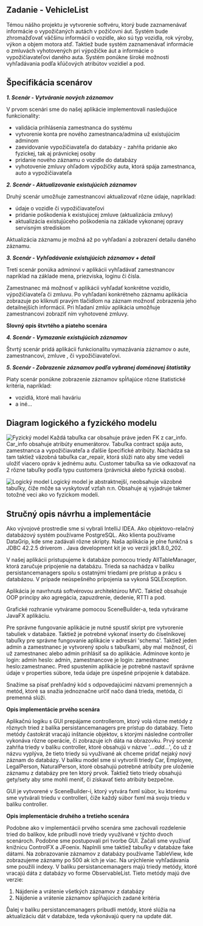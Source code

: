 ﻿## **Zadanie - VehicleList**

Témou nášho projektu je vytvorenie softvéru, ktorý bude zaznamenávať informácie o vypožičaných autách v požičovni áut. Systém bude zhromažďovať väčšinu informácií o vozidle, ako sú typ vozidla, rok výroby, výkon a objem motora atď. Taktiež bude systém zaznamenávať informácie o zmluvách vyhotovených pri výpožičke áut a informácie o vypožičiavateľovi daného auta. Systém ponúkne široké možnosti vyhľadávania podľa kľúčových atribútov vozidiel a pod.

## **Špecifikácia scenárov**

***1. Scenár - Vytváranie nových záznamov***

 V prvom scenári sme do našej aplikácie implementovali nasledujúce funkcionality:
	 
 - validácia prihlásenia zamestnanca do systému
 - vytvorenie konta pre nového zamestnanca/admina už existujúcim adminom
 - zaevidovanie vypožičiavateľa do databázy - zahŕňa pridanie ako fyzickej, tak aj právnickej osoby
 - pridanie nového záznamu o vozidle do databázy
 - vyhotovenie zmluvy ohľadom výpožičky auta, ktorá spája zamestnanca, auto a vypožičiavateľa
 

***2. Scenár - Aktualizovanie existujúcich záznamov***

Druhý scenár umožňuje zamestnancovi aktualizovať rôzne údaje, napríklad:
 - údaje o vozidle či vypožičiavateľovi
 - pridanie poškodenia k existujúcej zmluve (aktualizácia zmluvy)
 - aktualizácia existujúceho poškodenia na základe vykonanej opravy servisným strediskom

Aktualizácia záznamu je možná až po vyhľadaní a zobrazení detailu daného záznamu.

***3. Scenár - Vyhľadávanie existujúcich záznamov + detail***

Tretí scenár ponúka adminovi v aplikácii vyhľadávať zamestnancov napríklad na základe mena, priezviska, loginu či čísla. 

Zamestnanec má možnosť v aplikácii vyhľadať konkrétne vozidlo, výpožičiavateľa či zmluvu. Po vyhľadaní konkrétneho záznamu aplikácia zobrazuje po kliknutí pravým tlačidlom na záznam možnosť zobrazenia jeho detailnejších informácií. Pri hľadaní zmlúv aplikácia umožňuje zamestnancovi zobraziť ním vyhotovené zmluvy.

**Slovný opis štvrtého a piateho scenára**

***4. Scenár - Vymazanie existujúcich záznamov***

Štvrtý scenár pridá aplikácii funkcionalitu vymazávania záznamov o aute, zamestnancovi, zmluve , či vypožičiavateľovi.

***5. Scenár - Zobrazenie záznamov podľa vybranej doménovej štatistiky***

Piaty scenár ponúkne zobrazenie záznamov spĺňajúce rôzne štatistické kritéria, napríklad:
	

 - vozidlá, ktoré mali haváriu 
 - a iné...

## Diagram logického a fyzického  modelu
![Fyzický model](https://prnt.sc/n8scqs)
Každá tabuľka car obsahuje práve jeden FK z car_info. Car_info obsahuje atribúty enumerátorov. Tabuľka contract spája auto, zamestnanca a vypožičiavateľa a ďalšie špecifické atribúty. Nachádza sa tam taktiež väzobná tabuľka car_repair, ktorá slúži nato aby sme vedeli uložiť viacero opráv k jednému autu. Customer tabuľka sa vie odkazovať na 2 rôzne tabuľky podľa typu customera (právnická alebo fyzická osoba).

![Logický model](https://prnt.sc/n8sqo1)
Logický model je abstraktnejší, neobsahuje väzobné tabuľky, čiže môže sa vyskytovať vzťah n:n. Obsahuje aj vyjadruje takmer totožné veci ako vo fyzickom modeli.

## Stručný opis návrhu a implementácie

Ako vývojové prostredie sme si vybrali IntelliJ IDEA. Ako objektovo-relačný databázový systém používame PostgreSQL. Ako klienta používame DataGrip, kde sme zadávali rôzne skripty. Naša aplikácia je plne funkčná s JDBC 42.2.5 driverom . Java development kit je vo verzii jdk1.8.0_202. 

V našej aplikácii pristupujeme k databáze pomocou triedy AllTableManager, ktorá zaručuje pripojenie na databázu. Trieda sa nachádza v balíku persistancemanagers spolu s ostatnými triedami pre prístup a prácu s databázou. V prípade neúspešného pripojenia sa vykoná SQLException.

Aplikácia je navrhnutá softvérovou architektúrou MVC. Taktiež obsahuje OOP princípy ako agregácia, zapuzdrenie, dedenie, RTTI a pod.

Grafické rozhranie vytvárame pomocou SceneBuilder-a, teda vytvárame JavaFX aplikáciu.

Pre správne fungovanie aplikácie je nutné spustiť skript pre vytvorenie tabuliek v databáze. Taktiež je potrebné vykonať inserty do číselníkovej tabuľky pre správne fungovanie aplikácie v adresári 'schema'. Taktiež jeden admin a zamestnanec je vytvorený spolu s tabuľkami, aby mal možnosť, či už zamestnanec alebo admin prihlásiť sa do aplikácie. Adminove konto je login: admin heslo: admin, zamestnancove je login: zamestnanec heslo:zamestnanec. Pred spustením aplikácie je potrebné nastaviť správne údaje v properties súbore, teda údaje pre úspešné pripojenie k databáze.

Snažíme sa písať prehľadný kód s odpovedajúcimi názvami premenných a metód, ktoré sa snažia jednoznačne určiť načo daná trieda, metóda, či premenná slúži. 

**Opis implementácie prvého scenára**

Aplikačnú logiku s GUI prepájame controllerom, ktorý volá rôzne metódy z rôznych tried z balíka persistancemanagers pre prístup do databázy. Tieto metódy častokrát vracajú inštancie objektov, s ktorými následne controller vykonáva rôzne operácie, či zobrazuje ich dáta na obrazovku. Prvý scenár zahŕňa triedy v balíku controller, ktoré obsahujú v názve '*...add...*', čo už z názvu vyplýva, že tieto triedy sú využívané ak chceme pridať nejaký nový záznam do databázy. V balíku model sme si vytvorili triedy Car, Employee, LegalPerson, NaturalPerson, ktoré obsahujú potrebné atribúty pre uloženie záznamu z databázy pre ten ktorý prvok. Taktiež tieto triedy obsahujú gety/sety aby sme mohli meniť, či získavať tieto atribúty bezpečne.

GUI je vytvorené v SceneBuilder-i, ktorý vytvára fxml súbor, ku ktorému sme vytvárali triedu v controlleri, čiže každý súbor fxml má svoju triedu v balíku controller.

**Opis implementácie druhého a tretieho scenára**
 
 Podobne ako v implementácii prvého scenára sme zachovali rozdelenie tried do balíkov, kde pribudli nové triedy využívané v týchto dvoch scenároch. Podobne sme postupovali pri tvorbe GUI. Začali sme využívať knižnicu ControlFX a JFoenix. Naplnili sme taktiež tabuľky v databáze fake dátami. Na zobrazovanie záznamov z databázy používame TableView, kde zobrazujeme záznamy po 500 ak ich je viac. Na urýchlenie vyhľadávania sme použili indexy. V balíku persistancemanagers majú triedy metódy, ktoré vracajú dáta z databázy vo forme ObservableList. Tieto metódy majú dve verzie: 

 1. Nájdenie a vrátenie všetkých záznamov z databázy
 2. Nájdenie a vrátenie záznamov spĺňajúcich zadané kritéria

Ďalej v balíku persistancemanagers pribudli metódy, ktoré slúžia na aktualizáciu dát v databáze, teda vykonávajú query na update dát.
